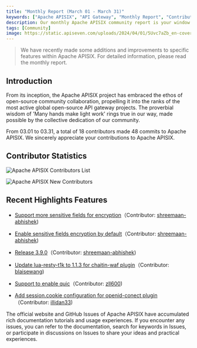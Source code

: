 ```yaml
---
title: "Monthly Report (March 01 - March 31)"
keywords: ["Apache APISIX", "API Gateway", "Monthly Report", "Contributor"]
description: Our monthly Apache APISIX community report is your window into the project's monthly developments. It is a tool to facilitate your seamless integration into the Apache APISIX community, ensuring that you stay well-informed and actively involved.
tags: [Community]
image: https://static.apiseven.com/uploads/2024/04/01/5Uvc7aZb_en-cover-202403.png
---
```


> We have recently made some additions and improvements to specific features within Apache APISIX. For detailed information, please read the monthly report.
<!--truncate-->

## Introduction

From its inception, the Apache APISIX project has embraced the ethos of open-source community collaboration, propelling it into the ranks of the most active global open-source API gateway projects. The proverbial wisdom of 'Many hands make light work' rings true in our way, made possible by the collective dedication of our community.

From 03.01 to 03.31, a total of 18 contributors made 48 commits to Apache APISIX. We sincerely appreciate your contributions to Apache APISIX.

## Contributor Statistics

![Apache APISIX Contributors List](https://static.apiseven.com/uploads/2024/04/01/8uuv5Xcl_contributors-202403.png)

![Apache APISIX New Contributors](https://static.apiseven.com/uploads/2024/04/01/mgfkfvdx_new-contributors-202403.png)

## Recent Highlights Features

- [Support more sensitive fields for encryption](https://github.com/apache/apisix/pull/11095)（Contributor: [shreemaan-abhishek](https://github.com/shreemaan-abhishek))

- [Enable sensitive fields encryption by default](https://github.com/apache/apisix/pull/11076)（Contributor: [shreemaan-abhishek](https://github.com/shreemaan-abhishek))

- [Release 3.9.0](https://github.com/apache/apisix/pull/11061)（Contributor: [shreemaan-abhishek](https://github.com/shreemaan-abhishek))

- [Update lua-resty-t1k to 1.1.3 for chaitin-waf plugin](https://github.com/apache/apisix/pull/11029)（Contributor: [blaisewang](https://github.com/blaisewang))

- [Support to enable quic](https://github.com/apache/apisix/pull/10989)（Contributor: [zll600](https://github.com/zll600))

- [Add session.cookie configuration for openid-conect plugin](https://github.com/apache/apisix/pull/10919)（Contributor: [illidan33](https://github.com/illidan33))

The official website and GitHub Issues of Apache APISIX have accumulated rich documentation tutorials and usage experiences. If you encounter any issues, you can refer to the documentation, search for keywords in Issues, or participate in discussions on Issues to share your ideas and practical experiences.

